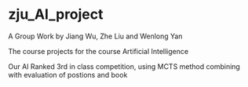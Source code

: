 # zju_AI_project
A Group Work by Jiang Wu, Zhe Liu and Wenlong Yan  

The course projects for the course Artificial Intelligence  

Our AI Ranked 3rd in class competition, using MCTS method combining with evaluation of postions and book
